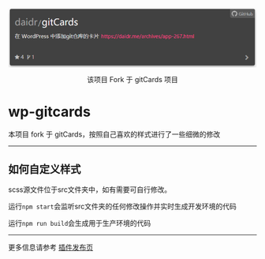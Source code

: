 <p align="center">
    <img src="/screenshot.png" alt="wp-gitcards" align="center" />
</p>
<p align="center">该项目 Fork 于 gitCards 项目</p>

# wp-gitcards

本项目 fork 于 gitCards，按照自己喜欢的样式进行了一些细微的修改

-----

## 如何自定义样式

scss源文件位于src文件夹中，如有需要可自行修改。

运行`npm start`会监听src文件夹的任何修改操作并实时生成开发环境的代码

运行`npm run build`会生成用于生产环境的代码

---

更多信息请参考 [插件发布页](https://daidr.me/archives/app-267.html)
